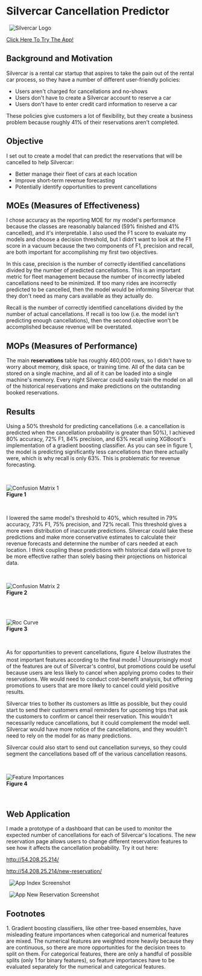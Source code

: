 # Silvercar Cancellation Predictor


&nbsp;
![Silvercar Logo](/images/silvercar_cars.jpg)
&nbsp;

[Click Here To Try The App!](http://54.208.25.214/)
<br>

## Background and Motivation

Silvercar is a rental car startup that aspires to take the pain out of the rental car process, so they have a number of different user-friendly policies:

- Users aren't charged for cancellations and no-shows
- Users don't have to create a Silvercar account to reserve a car
- Users don't have to enter credit card information to reserve a car

These policies give customers a lot of flexibility, but they create a business problem because roughly 41% of their reservations aren't completed.


## Objective

I set out to create a model that can predict the reservations that will be cancelled to help Silvercar:
- Better manage their fleet of cars at each location
- Improve short-term revenue forecasting
- Potentially identify opportunities to prevent cancellations


## MOEs (Measures of Effectiveness)

I chose accuracy as the reporting MOE for my model's performance because the classes are reasonably balanced (59% finished and 41% cancelled), and it's interpretable. I also used the F1 score to evaluate my models and choose a decision threshold, but I didn't want to look at the F1 score in a vacuum because the two components of F1, precision and recall, are both important for accomplishing my first two objectives.

In this case, precision is the number of correctly identified cancellations divided by the number of predicted cancellations. This is an important metric for fleet management because the number of incorrectly labeled cancellations need to be minimized. If too many rides are incorrectly predicted to be cancelled, then the model would be informing Silvercar that they don't need as many cars available as they actually do.

Recall is the number of correctly identified cancellations divided by the number of actual cancellations. If recall is too low (i.e. the model isn't predicting enough cancellations), then the second objective won't be accomplished because revenue will be overstated.


## MOPs (Measures of Performance)

The main **reservations** table has roughly 460,000 rows, so I didn't have to worry about memory, disk space, or training time. All of the data can be stored on a single machine, and all of it can be loaded into a single machine's memory. Every night Silvercar could easily train the model on all of the historical reservations and make predictions on the outstanding booked reservations.


## Results

Using a 50% threshold for predicting cancellations (i.e. a cancellation is predicted when the cancellation probability is greater than 50%), I achieved 80% accuracy, 72% F1, 84% precision, and 63% recall using XGBoost's implementation of a gradient boosting classifier. As you can see in figure 1, the model is predicting significantly less cancellations than there actually were, which is why recall is only 63%. This is problematic for revenue forecasting.

&nbsp;

![Confusion Matrix 1](/images/confusion_matrix.png)<br>**Figure 1**

&nbsp;


I lowered the same model's threshold to 40%, which resulted in 79% accuracy, 73% F1, 75% precision, and 72% recall. This threshold gives a more even distribution of inaccurate predictions. Silvercar could take these predictions and make more conservative estimates to calculate their revenue forecasts and determine the number of cars needed at each location. I think coupling these predictions with historical data will prove to be more effective rather than solely basing their projections on historical data.

&nbsp;

![Confusion Matrix 2](/images/confusion_matrix2.png)<br>**Figure 2**

<br>
<br>

![Roc Curve](/images/roc_curve.png)<br>**Figure 3**

&nbsp;


As for opportunities to prevent cancellations, figure 4 below illustrates the most important features according to the final model.<sup>[1](#footnote1)</sup> Unsurprisingly most of the features are out of Silvercar's control, but promotions could be useful because users are less likely to cancel when applying promo codes to their reservations. We would need to conduct cost-benefit analysis, but offering promotions to
users that are more likely to cancel could yield positive results.

Silvercar tries to bother its customers as little as possible, but they could start to send their customers email reminders for upcoming trips that ask the customers to confirm or cancel their reservation. This wouldn't necessarily reduce cancellations, but it could complement the model well. Silvercar would have more notice of the cancellations, and they wouldn't need to rely on the model for as many predictions.

Silvercar could also start to send out cancellation surveys, so they could segment the cancellations based off of the various cancellation reasons.

&nbsp;

![Feature Importances](/images/feature_importances.png)<br>**Figure 4**

&nbsp;

## Web Application

I made a prototype of a dashboard that can be used to monitor the expected number of cancellations for each of Silvercar's locations. The new reservation page allows users to change different reservation features to see how it affects the cancellation probability. Try it out here:

http://54.208.25.214/

http://54.208.25.214/new-reservation/


&nbsp;
![App Index Screenshot](/images/app_index.png)
&nbsp;

&nbsp;
![App New Reservation Screenshot](/images/app_new_reservation.png)
&nbsp;


## Footnotes

<a name="footnote1">1</a>. Gradient boosting classifiers, like other tree-based ensembles, have misleading feature importances when categorical and numerical features are mixed. The numerical features are weighted more heavily because they are continuous, so there are more opportunities for the decision trees to split on them. For categorical features, there are only a handful of possible splits (only 1 for binary features), so feature importances have to be evaluated separately for the numerical and categorical features.
